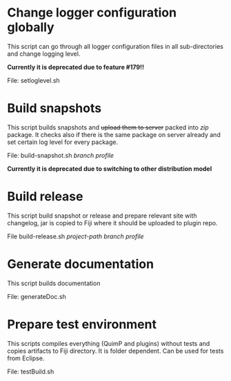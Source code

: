 # Change logger configuration globally

This script can go through all logger configuration files in all sub-directories and change logging
level.

**Currently it is deprecated due to feature #179!!**

File: setloglevel.sh

# Build snapshots

This script builds snapshots and ~~upload them to server~~ packed into *zip* package. It checks also if there
is the same package on server already and set certain log level for every package.

File: build-snapshot.sh *branch* *profile*

**Currently it is deprecated due to switching to other distribution model**

# Build release

This script build snapshot or release and prepare relevant site with changelog, jar is copied to Fiji where it should be uploaded to plugin repo.

File build-release.sh *project-path* *branch* *profile*

# Generate documentation 

This script builds documentation

File: generateDoc.sh

# Prepare test environment 

This scripts compiles everything (QuimP and plugins) without tests and copies artifacts to Fiji directory. It is 
folder dependent. Can be used for tests from Eclipse. 

File: testBuild.sh

